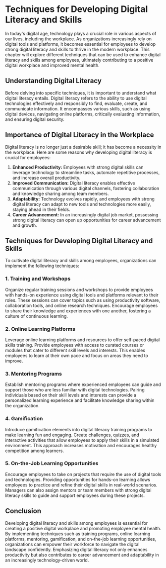Techniques for Developing Digital Literacy and Skills
==============================================================



In today's digital age, technology plays a crucial role in various aspects of our lives, including the workplace. As organizations increasingly rely on digital tools and platforms, it becomes essential for employees to develop strong digital literacy and skills to thrive in the modern workplace. This chapter will explore different techniques that can be used to enhance digital literacy and skills among employees, ultimately contributing to a positive digital workplace and improved mental health.

Understanding Digital Literacy
------------------------------

Before delving into specific techniques, it is important to understand what digital literacy entails. Digital literacy refers to the ability to use digital technologies effectively and responsibly to find, evaluate, create, and communicate information. It encompasses various skills, such as using digital devices, navigating online platforms, critically evaluating information, and ensuring digital security.

Importance of Digital Literacy in the Workplace
-----------------------------------------------

Digital literacy is no longer just a desirable skill; it has become a necessity in the workplace. Here are some reasons why developing digital literacy is crucial for employees:

1. **Enhanced Productivity:** Employees with strong digital skills can leverage technology to streamline tasks, automate repetitive processes, and increase overall productivity.
2. **Improved Communication:** Digital literacy enables effective communication through various digital channels, fostering collaboration and knowledge sharing among team members.
3. **Adaptability:** Technology evolves rapidly, and employees with strong digital literacy can adapt to new tools and technologies more easily, staying ahead in their fields.
4. **Career Advancement:** In an increasingly digital job market, possessing strong digital literacy can open up opportunities for career advancement and growth.

Techniques for Developing Digital Literacy and Skills
-----------------------------------------------------

To cultivate digital literacy and skills among employees, organizations can implement the following techniques:

### 1. Training and Workshops

Organize regular training sessions and workshops to provide employees with hands-on experience using digital tools and platforms relevant to their roles. These sessions can cover topics such as using productivity software, collaboration tools, and online research techniques. Encourage employees to share their knowledge and experiences with one another, fostering a culture of continuous learning.

### 2. Online Learning Platforms

Leverage online learning platforms and resources to offer self-paced digital skills training. Provide employees with access to curated courses or modules that cater to different skill levels and interests. This enables employees to learn at their own pace and focus on areas they need to improve.

### 3. Mentoring Programs

Establish mentoring programs where experienced employees can guide and support those who are less familiar with digital technologies. Pairing individuals based on their skill levels and interests can provide a personalized learning experience and facilitate knowledge sharing within the organization.

### 4. Gamification

Introduce gamification elements into digital literacy training programs to make learning fun and engaging. Create challenges, quizzes, and interactive activities that allow employees to apply their skills in a simulated environment. This approach increases motivation and encourages healthy competition among learners.

### 5. On-the-Job Learning Opportunities

Encourage employees to take on projects that require the use of digital tools and technologies. Providing opportunities for hands-on learning allows employees to practice and refine their digital skills in real-world scenarios. Managers can also assign mentors or team members with strong digital literacy skills to guide and support employees during these projects.

Conclusion
----------

Developing digital literacy and skills among employees is essential for creating a positive digital workplace and promoting employee mental health. By implementing techniques such as training programs, online learning platforms, mentoring, gamification, and on-the-job learning opportunities, organizations can empower their workforce to navigate the digital landscape confidently. Emphasizing digital literacy not only enhances productivity but also contributes to career advancement and adaptability in an increasingly technology-driven world.
